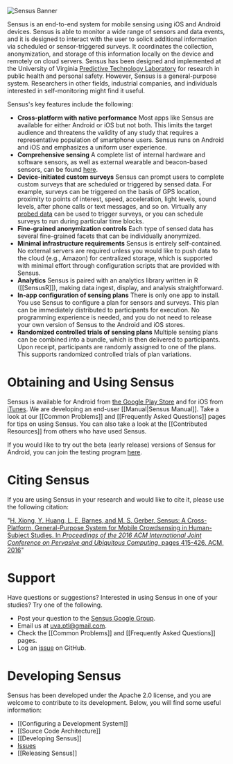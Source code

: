 ![Sensus Banner](https://github.com/predictive-technology-laboratory/sensus/blob/develop/Graphics/GitHubBanner.png)

Sensus is an end-to-end system for mobile sensing using iOS and Android devices. Sensus is able to monitor a wide range of sensors and data events, and it is designed to interact with the user to solicit additional information via scheduled or sensor-triggered surveys. It coordinates the collection, anonymization, and storage of this information locally on the device and remotely on cloud servers. Sensus has been designed and implemented at the University of Virginia [Predictive Technology Laboratory](http://ptl.sys.virginia.edu/ptl) for research in public health and personal safety. However, Sensus is a general-purpose system. Researchers in other fields, industrial companies, and individuals interested in self-monitoring might find it useful.

Sensus's key features include the following:

* **Cross-platform with native performance** Most apps like Sensus are available for either Android or iOS but not both. This limits the target audience and threatens the validity of any study that requires a representative population of smartphone users. Sensus runs on Android and iOS and emphasizes a uniform user experience.
* **Comprehensive sensing** A complete list of internal hardware and software sensors, as well as external wearable and beacon-based sensors, can be found [here](https://github.com/predictive-technology-laboratory/sensus/wiki/Probe#current-sensus-probes).
* **Device-initiated custom surveys** Sensus can prompt users to complete custom surveys that are scheduled or triggered by sensed data. For example, surveys can be triggered on the basis of GPS location, proximity to points of interest, speed, acceleration, light levels, sound levels, after phone calls or text messages, and so on. Virtually any [probed data](https://github.com/predictive-technology-laboratory/sensus/wiki/Probe#current-sensus-probes) can be used to trigger surveys, or you can schedule surveys to run during particular time blocks.
* **Fine-grained anonymization controls** Each type of sensed data has several fine-grained facets that can be individually anonymized.
* **Minimal infrastructure requirements** Sensus is entirely self-contained. No external servers are required unless you would like to push data to the cloud (e.g., Amazon) for centralized storage, which is supported with minimal effort through configuration scripts that are provided with Sensus.
* **Analytics** Sensus is paired with an analytics library written in R ([[SensusR]]), making data ingest, display, and analysis straightforward.
* **In-app configuration of sensing plans** There is only one app to install. You use Sensus to configure a plan for sensors and surveys. This plan can be immediately distributed to participants for execution. No programming experience is needed, and you do not need to release your own version of Sensus to the Android and iOS stores.
* **Randomized controlled trials of sensing plans** Multiple sensing plans can be combined into a bundle, which is then delivered to participants. Upon receipt, participants are randomly assigned to one of the plans. This supports randomized controlled trials of plan variations.

# Obtaining and Using Sensus
Sensus is available for Android from [the Google Play Store](https://play.google.com/store/apps/details?id=edu.virginia.sie.ptl.sensus) and for iOS from [iTunes](https://itunes.apple.com/us/app/sensus-uva/id1053498740). We are developing an end-user [[Manual|Sensus Manual]]. Take a look at our [[Common Problems]] and [[Frequently Asked Questions]] pages for tips on using Sensus. You can also take a look at the [[Contributed Resources]] from others who have used Sensus.

If you would like to try out the beta (early release) versions of Sensus for Android, you can join the testing program [here](https://play.google.com/apps/testing/edu.virginia.sie.ptl.sensus).

# Citing Sensus
If you are using Sensus in your research and would like to cite it, please use the following citation:

"[H. Xiong, Y. Huang, L. E. Barnes, and M. S. Gerber. Sensus: A Cross-Platform, General-Purpose System for Mobile Crowdsensing in Human-Subject Studies. In _Proceedings of the 2016 ACM International Joint Conference on Pervasive and Ubiquitous Computing_, pages 415-426. ACM, 2016](https://dl.acm.org/citation.cfm?id=2971711)"

# Support
Have questions or suggestions? Interested in using Sensus in one of your studies? Try one of the following.
* Post your question to the [Sensus Google Group](https://groups.google.com/forum/#!forum/sensus-mobile-sensing).
* Email us at uva.ptl@gmail.com.
* Check the [[Common Problems]] and [[Frequently Asked Questions]] pages.
* Log an [issue](https://github.com/predictive-technology-laboratory/sensus/issues/new) on GitHub.

# Developing Sensus
Sensus has been developed under the Apache 2.0 license, and you are welcome to contribute to its development. Below, you will find some useful information:
* [[Configuring a Development System]]
* [[Source Code Architecture]]
* [[Developing Sensus]]
* [Issues](https://github.com/MatthewGerber/sensus/issues)
* [[Releasing Sensus]]